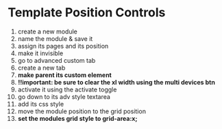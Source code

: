 # Template Position Controls

1. create a new module
2. name the module & save it
3. assign its pages and its position
4. make it invisible
5. go to advanced custom tab
6. create a new tab
7. **make parent its custom element**
8. **!!important: be sure to clear the xl width using the multi devices btn**
9. activate it using the activate toggle
10. go down to its adv style textarea
11. add its css style
12. move the module position to the grid position
13. **set the modules grid style to grid-area:x;**

